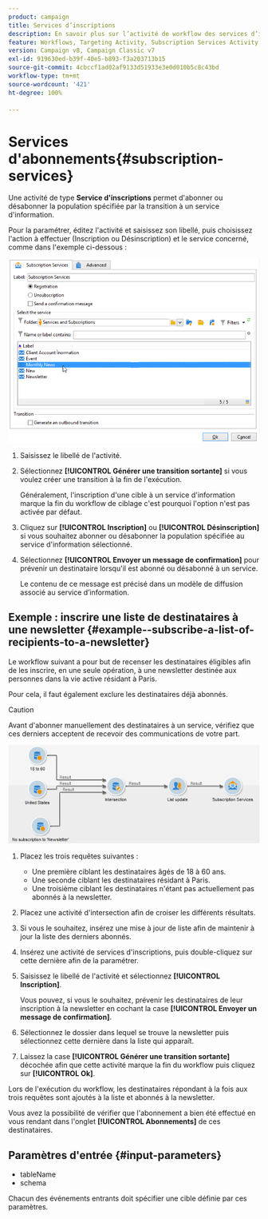 ```yaml
---
product: campaign
title: Services d’inscriptions
description: En savoir plus sur l’activité de workflow des services d’inscriptions
feature: Workflows, Targeting Activity, Subscription Services Activity
version: Campaign v8, Campaign Classic v7
exl-id: 919630ed-b39f-40e5-b893-f3a203713b15
source-git-commit: 4cbccf1ad02af9133d51933e3e0d010b5c8c43bd
workflow-type: tm+mt
source-wordcount: '421'
ht-degree: 100%

---
```


# Services d&#39;abonnements{#subscription-services}



Une activité de type **Service d&#39;inscriptions** permet d&#39;abonner ou désabonner la population spécifiée par la transition à un service d&#39;information.

Pour la paramétrer, éditez l&#39;activité et saisissez son libellé, puis choisissez l&#39;action à effectuer (Inscription ou Désinscription) et le service concerné, comme dans l&#39;exemple ci-dessous :

![](assets/edit_service_inscription.png)

1. Saisissez le libellé de l&#39;activité.
1. Sélectionnez **[!UICONTROL Générer une transition sortante]** si vous voulez créer une transition à la fin de l&#39;exécution.

   Généralement, l&#39;inscription d&#39;une cible à un service d&#39;information marque la fin du workflow de ciblage c&#39;est pourquoi l&#39;option n&#39;est pas activée par défaut.

1. Cliquez sur **[!UICONTROL Inscription]** ou **[!UICONTROL Désinscription]** si vous souhaitez abonner ou désabonner la population spécifiée au service d&#39;information sélectionné.
1. Sélectionnez **[!UICONTROL Envoyer un message de confirmation]** pour prévenir un destinataire lorsqu&#39;il est abonné ou désabonné à un service.

   Le contenu de ce message est précisé dans un modèle de diffusion associé au service d’information.

## Exemple : inscrire une liste de destinataires à une newsletter {#example--subscribe-a-list-of-recipients-to-a-newsletter}

Le workflow suivant a pour but de recenser les destinataires éligibles afin de les inscrire, en une seule opération, à une newsletter destinée aux personnes dans la vie active résidant à Paris.

Pour cela, il faut également exclure les destinataires déjà abonnés.

>[!CAUTION]
>
>Avant d&#39;abonner manuellement des destinataires à un service, vérifiez que ces derniers acceptent de recevoir des communications de votre part.

![](assets/subscription_services_example.png)

1. Placez les trois requêtes suivantes :

   * Une première ciblant les destinataires âgés de 18 à 60 ans.
   * Une seconde ciblant les destinataires résidant à Paris.
   * Une troisième ciblant les destinataires n&#39;étant pas actuellement pas abonnés à la newsletter.

1. Placez une activité d&#39;intersection afin de croiser les différents résultats.
1. Si vous le souhaitez, insérez une mise à jour de liste afin de maintenir à jour la liste des derniers abonnés.
1. Insérez une activité de services d&#39;inscriptions, puis double-cliquez sur cette dernière afin de la paramétrer.
1. Saisissez le libellé de l&#39;activité et sélectionnez **[!UICONTROL Inscription]**.

   Vous pouvez, si vous le souhaitez, prévenir les destinataires de leur inscription à la newsletter en cochant la case **[!UICONTROL Envoyer un message de confirmation]**.

1. Sélectionnez le dossier dans lequel se trouve la newsletter puis sélectionnez cette dernière dans la liste qui apparaît.
1. Laissez la case **[!UICONTROL Générer une transition sortante]** décochée afin que cette activité marque la fin du workflow puis cliquez sur **[!UICONTROL Ok]**.

Lors de l&#39;exécution du workflow, les destinataires répondant à la fois aux trois requêtes sont ajoutés à la liste et abonnés à la newsletter.

Vous avez la possibilité de vérifier que l&#39;abonnement a bien été effectué en vous rendant dans l&#39;onglet **[!UICONTROL Abonnements]** de ces destinataires.

## Paramètres d&#39;entrée {#input-parameters}

* tableName
* schema

Chacun des événements entrants doit spécifier une cible définie par ces paramètres.
